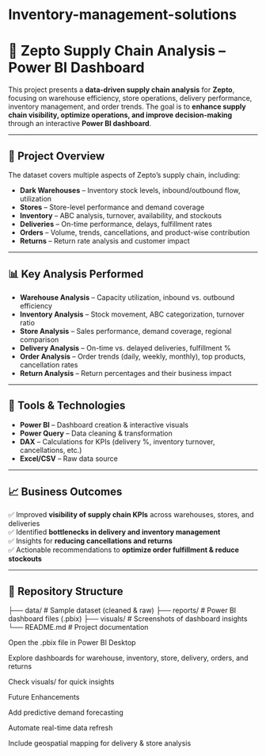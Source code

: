 # Inventory-management-solutions
# 🚚 Zepto Supply Chain Analysis – Power BI Dashboard  

This project presents a **data-driven supply chain analysis** for **Zepto**, focusing on warehouse efficiency, store operations, delivery performance, inventory management, and order trends. The goal is to **enhance supply chain visibility, optimize operations, and improve decision-making** through an interactive **Power BI dashboard**.  

---

## 📌 Project Overview  
The dataset covers multiple aspects of Zepto’s supply chain, including:  

- **Dark Warehouses** – Inventory stock levels, inbound/outbound flow, utilization  
- **Stores** – Store-level performance and demand coverage  
- **Inventory** – ABC analysis, turnover, availability, and stockouts  
- **Deliveries** – On-time performance, delays, fulfillment rates  
- **Orders** – Volume, trends, cancellations, and product-wise contribution  
- **Returns** – Return rate analysis and customer impact  

---

## 📊 Key Analysis Performed  
- **Warehouse Analysis** – Capacity utilization, inbound vs. outbound efficiency  
- **Inventory Analysis** – Stock movement, ABC categorization, turnover ratio  
- **Store Analysis** – Sales performance, demand coverage, regional comparison  
- **Delivery Analysis** – On-time vs. delayed deliveries, fulfillment %  
- **Order Analysis** – Order trends (daily, weekly, monthly), top products, cancellation rates  
- **Return Analysis** – Return percentages and their business impact  

---

## 🔧 Tools & Technologies  
- **Power BI** – Dashboard creation & interactive visuals  
- **Power Query** – Data cleaning & transformation  
- **DAX** – Calculations for KPIs (delivery %, inventory turnover, cancellations, etc.)  
- **Excel/CSV** – Raw data source  

---

## 📈 Business Outcomes  
✅ Improved **visibility of supply chain KPIs** across warehouses, stores, and deliveries  
✅ Identified **bottlenecks in delivery and inventory management**  
✅ Insights for **reducing cancellations and returns**  
✅ Actionable recommendations to **optimize order fulfillment & reduce stockouts**  

---

## 📂 Repository Structure  
├── data/ # Sample dataset (cleaned & raw)
├── reports/ # Power BI dashboard files (.pbix)
├── visuals/ # Screenshots of dashboard insights
└── README.md # Project documentation

Open the .pbix file in Power BI Desktop

Explore dashboards for warehouse, inventory, store, delivery, orders, and returns

Check visuals/ for quick insights

Future Enhancements

Add predictive demand forecasting

Automate real-time data refresh

Include geospatial mapping for delivery & store analysis
